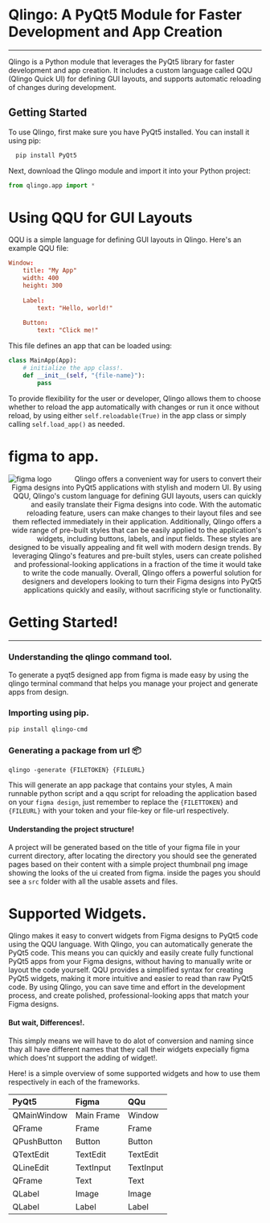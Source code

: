 # Qlingo: A PyQt5 Module for Faster Development and App Creation

---

Qlingo is a Python module that leverages the PyQt5 library for faster development and app creation. It includes a custom language called QQU (Qlingo Quick UI) for defining GUI layouts, and supports automatic reloading of changes during development.


## Getting Started


To use Qlingo, first make sure you have PyQt5 installed. You can install it using pip:

```bash
  pip install PyQt5
```

Next, download the Qlingo module and import it into your Python project:

```python
from qlingo.app import *
```

# Using QQU for GUI Layouts

QQU is a simple language for defining GUI layouts in Qlingo. Here's an example QQU file:

```toml
Window:
    title: "My App"
    width: 400
    height: 300
    
    Label:
        text: "Hello, world!"
        
    Button:
        text: "Click me!"
```

This file defines an app that can be loaded using:

```python
class MainApp(App):
    # initialize the app class!.
    def __init__(self, "{file-name}"):
        pass
```

To provide flexibility for the user or developer, Qlingo allows them to choose whether to reload the app automatically with changes or run it once without reload, by using either ``self.reloadable(True)`` in the app class or simply calling ``self.load_app()`` as needed.

# figma to app.

<p align="right">
  <img align="left" src="https://upload.wikimedia.org/wikipedia/commons/thumb/3/33/Figma-logo.svg/200px-Figma-logo.png" alt="figma logo">
    Qlingo offers a convenient way for users to convert their Figma designs into PyQt5 applications with stylish and modern UI. By using QQU, Qlingo's custom language for defining GUI layouts, users can quickly and easily translate their Figma designs into code. With the automatic reloading feature, users can make changes to their layout files and see them reflected immediately in their application.
    Additionally, Qlingo offers a wide range of pre-built styles that can be easily applied to the application's widgets, including buttons, labels, and input fields. These styles are designed to be visually appealing and fit well with modern design trends. By leveraging Qlingo's features and pre-built styles, users can create polished and professional-looking applications in a fraction of the time it would take to write the code manually.
    Overall, Qlingo offers a powerful solution for designers and developers looking to turn their Figma designs into PyQt5 applications quickly and easily, without sacrificing style or functionality.
</p>

# Getting Started!

---


### Understanding the qlingo command tool.

To generate a pyqt5 designed app from figma is made easy by using the qlingo terminal command that helps you manage your project and generate apps from design.

### Importing using pip.

```bash
pip install qlingo-cmd
```

### Generating a package from url 📦

```shell
qlingo -generate {FILETOKEN} {FILEURL}
```

This will generate an app package that contains your styles, A main runnable python script and a qqu script for reloading the application based on your ``figma design``, just remember to replace the ``{FILETTOKEN}`` and ``{FILEURL}`` with your token and your file-key or file-url respectively.

#### Understanding the project structure!
A project will be generated based on the title of your figma file in your current directory, after locating the directory you should see the generated pages based on their content with a simple project thumbnail png image showing the looks of the ui created from figma. inside the pages you should see a ``src`` folder with all the usable assets and files.

# Supported Widgets.
Qlingo makes it easy to convert widgets from Figma designs to PyQt5 code using the QQU language. With Qlingo, you can automatically generate the PyQt5 code. This means you can quickly and easily create fully functional PyQt5 apps from your Figma designs, without having to manually write or layout the code yourself. QQU provides a simplified syntax for creating PyQt5 widgets, making it more intuitive and easier to read than raw PyQt5 code. By using Qlingo, you can save time and effort in the development process, and create polished, professional-looking apps that match your Figma designs.

#### But wait, Differences!.
This simply means we will have to do alot of conversion and naming since thay all have different names that they call their widgets expecially figma which does'nt support the adding of widget!.

Here! is a simple overview of some supported widgets and how to use them respectively in each of the frameworks.

| PyQt5       | Figma      | QQu       |
|:------------|:-----------|:----------|
| QMainWindow | Main Frame | Window    |
| QFrame      | Frame      | Frame     |
| QPushButton | Button     | Button    |
| QTextEdit   | TextEdit   | TextEdit  |
| QLineEdit   | TextInput  | TextInput |
| QFrame      | Text       | Text      |
| QLabel      | Image      | Image     |
| QLabel      | Label      | Label     |